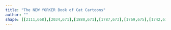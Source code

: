 ```yaml
---
title: "The NEW YORKER Book of Cat Cartoons"
author: ""
shape: [[2111,668],[2034,671],[1880,671],[1787,673],[1769,675],[1742,674],[1732,681],[1729,689],[1731,696],[1739,697],[1908,697],[1977,699],[2139,697],[2143,693],[2142,677],[2140,673],[2130,668]]
---
```

